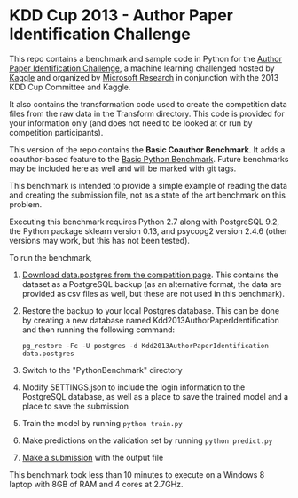 KDD Cup 2013 - Author Paper Identification Challenge
====================================================

This repo contains a benchmark and sample code in Python for the [Author Paper Identification Challenge](https://www.kaggle.com/c/kdd-cup-2013-author-paper-identification-challenge), a machine learning challenged hosted by [Kaggle](https://www.kaggle.com) and organized by [Microsoft Research](http://research.microsoft.com/) in conjunction with the 2013 KDD Cup Committee and Kaggle.

It also contains the transformation code used to create the competition data files from the raw data in the Transform directory. This code is provided for your information only (and does not need to be looked at or run by competition participants).

This version of the repo contains the **Basic Coauthor Benchmark**. It adds a coauthor-based feature to the [Basic Python Benchmark](https://github.com/benhamner/Kdd2013AuthorPaperIdentification/tree/BasicPythonBenchmark). Future benchmarks may be included here as well and will be marked with git tags.

This benchmark is intended to provide a simple example of reading the data and creating the submission file, not as a state of the art benchmark on this problem.

Executing this benchmark requires Python 2.7 along with PostgreSQL 9.2, the Python package sklearn version 0.13, and psycopg2 version 2.4.6 (other versions may work, but this has not been tested).

To run the benchmark,

1. [Download data.postgres from the competition page](https://www.kaggle.com/c/kdd-cup-2013-author-paper-identification-challenge/data). This contains the dataset as a PostgreSQL backup (as an alternative format, the data are provided as csv files as well, but these are not used in this benchmark).
2. Restore the backup to your local Postgres database. This can be done by creating a new database named Kdd2013AuthorPaperIdentification and then running the following command:

    `pg_restore -Fc -U postgres -d Kdd2013AuthorPaperIdentification data.postgres`

3. Switch to the "PythonBenchmark" directory
4. Modify SETTINGS.json to include the login information to the PostgreSQL database, as well as a place to save the trained model and a place to save the submission
5. Train the model by running `python train.py`
6. Make predictions on the validation set by running `python predict.py`
7. [Make a submission](https://www.kaggle.com/c/kdd-cup-2013-author-paper-identification-challenge/team/select) with the output file

This benchmark took less than 10 minutes to execute on a Windows 8 laptop with 8GB of RAM and 4 cores at 2.7GHz.